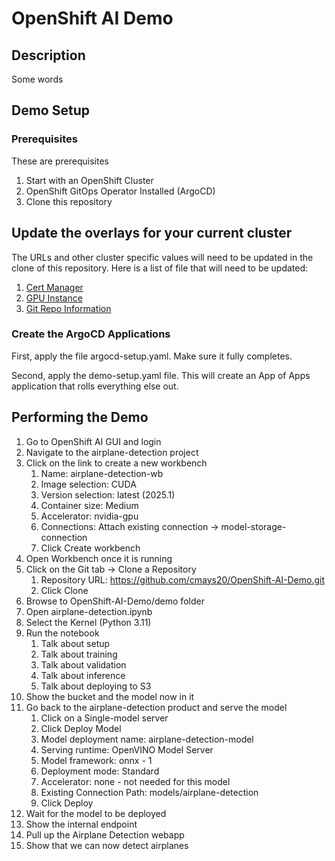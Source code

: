 # OpenShift AI Demo
## Description
Some words
## Demo Setup
### Prerequisites
These are prerequisites
1. Start with an OpenShift Cluster
2. OpenShift GitOps Operator Installed (ArgoCD)
3. Clone this repository

## Update the overlays for your current cluster
The URLs and other cluster specific values will need to be updated in the clone of this repository.
Here is a list of file that will need to be updated:
1. [Cert Manager](/gitops/Operators/CertManager/instance/overlay/kustomization.yaml)
2. [GPU Instance](/gitops/GPU-instance/machine-sets/overlay-zone-b/patch-zone-b.yaml)
3. [Git Repo Information](/gitops/ArgoCD-Applications/overlay/kustomization.yaml)

### Create the ArgoCD Applications
First, apply the file argocd-setup.yaml.  Make sure it fully completes.

Second, apply the demo-setup.yaml file.  This will create an App of Apps application that rolls everything else out.

## Performing the Demo

1. Go to OpenShift AI GUI and login
2. Navigate to the airplane-detection project
3. Click on the link to create a new workbench
   1. Name: airplane-detection-wb
   2. Image selection: CUDA
   3. Version selection: latest (2025.1)
   4. Container size: Medium
   5. Accelerator: nvidia-gpu
   6. Connections: Attach existing connection -> model-storage-connection
   7. Click Create workbench
4. Open Workbench once it is running
5. Click on the Git tab -> Clone a Repository
   1. Repository URL: https://github.com/cmays20/OpenShift-AI-Demo.git
   2. Click Clone
6. Browse to OpenShift-AI-Demo/demo folder
7. Open airplane-detection.ipynb
8. Select the Kernel (Python 3.11)
9. Run the notebook
   1. Talk about setup
   2. Talk about training
   3. Talk about validation
   4. Talk about inference
   5. Talk about deploying to S3
10. Show the bucket and the model now in it
11. Go back to the airplane-detection product and serve the model
    1. Click on a Single-model server
    2. Click Deploy Model
    3. Model deployment name: airplane-detection-model
    4. Serving runtime: OpenVINO Model Server
    5. Model framework: onnx - 1
    6. Deployment mode: Standard
    7. Accelerator: none - not needed for this model
    8. Existing Connection Path: models/airplane-detection
    9. Click Deploy
12. Wait for the model to be deployed
13. Show the internal endpoint
14. Pull up the Airplane Detection webapp
15. Show that we can now detect airplanes